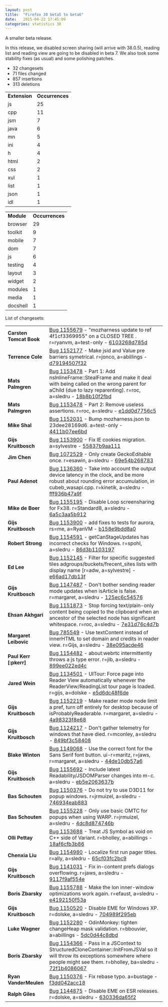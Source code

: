 ```yaml
---
layout: post
title:  "Firefox 38 beta5 to beta6"
date:   2015-04-22 17:45:09
categories: statistics 38
---
```


A smaller beta release.

In this release, we disabled screen sharing (will arrive with 38.0.5), reading list and reading view are going to be disabled in beta 7.
We also took some stability fixes (as usual) and some polishing patches.

<p>
<ul>
<li>32 changesets</li>
<li>71 files changed</li>
<li>857 insertions</li>
<li>313 deletions</li>
</ul>
</p>
<p>
<table><tr><td><strong>Extension</strong></td><td><strong>Occurrences</strong></td></tr>
<tr><td>js</td><td>25</td></tr>
<tr><td>cpp</td><td>11</td></tr>
<tr><td>jsm</td><td>7</td></tr>
<tr><td>java</td><td>6</td></tr>
<tr><td>mn</td><td>5</td></tr>
<tr><td>ini</td><td>4</td></tr>
<tr><td>h</td><td>4</td></tr>
<tr><td>html</td><td>2</td></tr>
<tr><td>css</td><td>2</td></tr>
<tr><td>xul</td><td>1</td></tr>
<tr><td>list</td><td>1</td></tr>
<tr><td>json</td><td>1</td></tr>
<tr><td>idl</td><td>1</td></tr>
</table>
</p>
<p>
<table><tr><td><strong>Module</strong></td><td><strong>Occurrences</strong></td></tr>
<tr><td>browser</td><td>29</td></tr>
<tr><td>toolkit</td><td>9</td></tr>
<tr><td>mobile</td><td>7</td></tr>
<tr><td>dom</td><td>7</td></tr>
<tr><td>js</td><td>6</td></tr>
<tr><td>testing</td><td>4</td></tr>
<tr><td>layout</td><td>3</td></tr>
<tr><td>widget</td><td>2</td></tr>
<tr><td>modules</td><td>1</td></tr>
<tr><td>media</td><td>1</td></tr>
<tr><td>docshell</td><td>1</td></tr>
</table>
</p>
<p>List of changesets:
<table>
<tr><td><strong>Carsten Tomcat Book</strong></td><td><a href="https://bugzilla.mozilla.org/1155679">Bug 1155679</a> - &quot;mozharness update to ref 4f1cf3369955&quot; on a CLOSED TREE . r=ryanvm, a=test-only - <a href="https://hg.mozilla.org/releases/mozilla-beta/rev/6103268d785d">6103268d785d</a></td></tr>
<tr><td><strong>Terrence Cole</strong></td><td><a href="https://bugzilla.mozilla.org/1152177">Bug 1152177</a> - Make jsid and Value pre barriers symetrical. r=jonco, a=abillings - <a href="https://hg.mozilla.org/releases/mozilla-beta/rev/d79194507f32">d79194507f32</a></td></tr>
<tr><td><strong>Mats Palmgren</strong></td><td><a href="https://bugzilla.mozilla.org/1153478">Bug 1153478</a> - Part 1: Add nsInlineFrame::StealFrame and make it deal with being called on the wrong parent for aChild (due to lazy reparenting). r=roc, a=sledru - <a href="https://hg.mozilla.org/releases/mozilla-beta/rev/18b8b10f2fbd">18b8b10f2fbd</a></td></tr>
<tr><td><strong>Mats Palmgren</strong></td><td><a href="https://bugzilla.mozilla.org/1153478">Bug 1153478</a> - Part 2: Remove useless assertions. r=roc, a=sledru - <a href="https://hg.mozilla.org/releases/mozilla-beta/rev/e1dd0d7756c5">e1dd0d7756c5</a></td></tr>
<tr><td><strong>Mike Shal</strong></td><td><a href="https://bugzilla.mozilla.org/1152031">Bug 1152031</a> - Bump mozharness.json to 23dee28169d6. a=test-only - <a href="https://hg.mozilla.org/releases/mozilla-beta/rev/4411b07ee6bd">4411b07ee6bd</a></td></tr>
<tr><td><strong>Gijs Kruitbosch</strong></td><td><a href="https://bugzilla.mozilla.org/1153900">Bug 1153900</a> - Fix IE cookies migration. a=sylvestre - <a href="https://hg.mozilla.org/releases/mozilla-beta/rev/55837b9aa111">55837b9aa111</a></td></tr>
<tr><td><strong>Jim Chen</strong></td><td><a href="https://bugzilla.mozilla.org/1072529">Bug 1072529</a> - Only create GeckoEditable once. r=esawin, a=sledru - <a href="https://hg.mozilla.org/releases/mozilla-beta/rev/69e54b268783">69e54b268783</a></td></tr>
<tr><td><strong>Paul Adenot</strong></td><td><a href="https://bugzilla.mozilla.org/1136360">Bug 1136360</a> - Take into account the output device latency in the clock, and be more robust about rounding error accumulation, in cubeb_wasapi.cpp. r=kinetik, a=sledru - <a href="https://hg.mozilla.org/releases/mozilla-beta/rev/fff936b47a9f">fff936b47a9f</a></td></tr>
<tr><td><strong>Mike de Boer</strong></td><td><a href="https://bugzilla.mozilla.org/1155195">Bug 1155195</a> - Disable Loop screensharing for Fx38. r=Standard8, a=sledru - <a href="https://hg.mozilla.org/releases/mozilla-beta/rev/6a5c3aa5b912">6a5c3aa5b912</a></td></tr>
<tr><td><strong>Gijs Kruitbosch</strong></td><td><a href="https://bugzilla.mozilla.org/1153900">Bug 1153900</a> - add fixes to tests for aurora, rs=me, a=RyanVM - <a href="https://hg.mozilla.org/releases/mozilla-beta/rev/b158e9bdd8a0">b158e9bdd8a0</a></td></tr>
<tr><td><strong>Robert Strong</strong></td><td><a href="https://bugzilla.mozilla.org/1154591">Bug 1154591</a> - getCanStageUpdates has incorrect checks for Windows. r=spohl, a=sledru - <a href="https://hg.mozilla.org/releases/mozilla-beta/rev/86d3b1103197">86d3b1103197</a></td></tr>
<tr><td><strong>Ed Lee</strong></td><td><a href="https://bugzilla.mozilla.org/1152145">Bug 1152145</a> - Filter for specific suggested tiles adgroups/buckets/frecent_sites lists with display name [r=adw, a=sylvestre] - <a href="https://hg.mozilla.org/releases/mozilla-beta/rev/e66ad17db13f">e66ad17db13f</a></td></tr>
<tr><td><strong>Gijs Kruitbosch</strong></td><td><a href="https://bugzilla.mozilla.org/1147487">Bug 1147487</a> - Don't bother sending reader mode updates when isArticle is false. r=margaret, a=sledru - <a href="https://hg.mozilla.org/releases/mozilla-beta/rev/125ec6c54576">125ec6c54576</a></td></tr>
<tr><td><strong>Ehsan Akhgari</strong></td><td><a href="https://bugzilla.mozilla.org/1151873">Bug 1151873</a> - Stop forcing text/plain-only content being copied to the clipboard when an ancestor of the selected node has significant whitespace. r=roc, a=sledru - <a href="https://hg.mozilla.org/releases/mozilla-beta/rev/7e31d76c4d7b">7e31d76c4d7b</a></td></tr>
<tr><td><strong>Margaret Leibovic</strong></td><td><a href="https://bugzilla.mozilla.org/785549">Bug 785549</a> - Use textContent instead of innerHTML to set domain and credits in reader view. r=Gijs, a=sledru - <a href="https://hg.mozilla.org/releases/mozilla-beta/rev/38e095acde46">38e095acde46</a></td></tr>
<tr><td><strong>Paul Kerr [:pkerr]</strong></td><td><a href="https://bugzilla.mozilla.org/1154482">Bug 1154482</a> - about:webrtc intermittently throws a js type error. r=jib, a=sledru - <a href="https://hg.mozilla.org/releases/mozilla-beta/rev/899ee022ed4c">899ee022ed4c</a></td></tr>
<tr><td><strong>Jared Wein</strong></td><td><a href="https://bugzilla.mozilla.org/1134501">Bug 1134501</a> - UITour: Force page into Reader View automatically whenever the ReaderView/ReadingList tour page is loaded. r=gijs, a=dolske - <a href="https://hg.mozilla.org/releases/mozilla-beta/rev/e5d6dc48f6de">e5d6dc48f6de</a></td></tr>
<tr><td><strong>Gijs Kruitbosch</strong></td><td><a href="https://bugzilla.mozilla.org/1152219">Bug 1152219</a> - Make reader mode node limit a pref, turn off entirely for desktop because of isProbablyReaderable. r=margaret, a=sledru - <a href="https://hg.mozilla.org/releases/mozilla-beta/rev/4a98323f8e68">4a98323f8e68</a></td></tr>
<tr><td><strong>Gijs Kruitbosch</strong></td><td><a href="https://bugzilla.mozilla.org/1124217">Bug 1124217</a> - Don't gather telemetry for windows that have died. r=mconley, a=sledru - <a href="https://hg.mozilla.org/releases/mozilla-beta/rev/849bf3c58408">849bf3c58408</a></td></tr>
<tr><td><strong>Blake Winton</strong></td><td><a href="https://bugzilla.mozilla.org/1149068">Bug 1149068</a> - Use the correct font for the Sans Serif font button. ui-r=maritz, r=jaws, r=margaret, a=sledru - <a href="https://hg.mozilla.org/releases/mozilla-beta/rev/44de10db57a6">44de10db57a6</a></td></tr>
<tr><td><strong>Gijs Kruitbosch</strong></td><td><a href="https://bugzilla.mozilla.org/1155692">Bug 1155692</a> - Include latest Readability/JSDOMParser changes into m-c. a=sledru - <a href="https://hg.mozilla.org/releases/mozilla-beta/rev/eb5e2063637b">eb5e2063637b</a></td></tr>
<tr><td><strong>Bas Schouten</strong></td><td><a href="https://bugzilla.mozilla.org/1150376">Bug 1150376</a> - Do not try to use D3D11 for popup windows. r=jrmuizel, a=sledru - <a href="https://hg.mozilla.org/releases/mozilla-beta/rev/746934eab883">746934eab883</a></td></tr>
<tr><td><strong>Bas Schouten</strong></td><td><a href="https://bugzilla.mozilla.org/1155228">Bug 1155228</a> - Only use basic OMTC for popups when using WARP. r=jrmuizel, a=sledru - <a href="https://hg.mozilla.org/releases/mozilla-beta/rev/4dc8d874746b">4dc8d874746b</a></td></tr>
<tr><td><strong>Olli Pettay</strong></td><td><a href="https://bugzilla.mozilla.org/1153688">Bug 1153688</a> - Treat JS Symbol as void on C++ side of Variant. r=bholley, a=abillings - <a href="https://hg.mozilla.org/releases/mozilla-beta/rev/18af6cfb3b86">18af6cfb3b86</a></td></tr>
<tr><td><strong>Chenxia Liu</strong></td><td><a href="https://bugzilla.mozilla.org/1154980">Bug 1154980</a> - Localize first run pager titles. r=ally, a=sledru - <a href="https://hg.mozilla.org/releases/mozilla-beta/rev/65cf03fc2bc9">65cf03fc2bc9</a></td></tr>
<tr><td><strong>Gijs Kruitbosch</strong></td><td><a href="https://bugzilla.mozilla.org/1141031">Bug 1141031</a> - Fix in-content prefs dialogs overflowing. r=jaws, a=sledru - <a href="https://hg.mozilla.org/releases/mozilla-beta/rev/9117f9af554e">9117f9af554e</a></td></tr>
<tr><td><strong>Boris Zbarsky</strong></td><td><a href="https://bugzilla.mozilla.org/1155788">Bug 1155788</a> - Make the Ion inner-window optimizations work again. r=efaust, a=sledru - <a href="https://hg.mozilla.org/releases/mozilla-beta/rev/e4192150f53a">e4192150f53a</a></td></tr>
<tr><td><strong>Gijs Kruitbosch</strong></td><td><a href="https://bugzilla.mozilla.org/1150520">Bug 1150520</a> - Disable EME for Windows XP. r=dolske, a=sledru - <a href="https://hg.mozilla.org/releases/mozilla-beta/rev/704989f295eb">704989f295eb</a></td></tr>
<tr><td><strong>Luke Wagner</strong></td><td><a href="https://bugzilla.mozilla.org/1152280">Bug 1152280</a> - OdinMonkey: tighten changeHeap mask validation. r=bbouvier, a=abillings - <a href="https://hg.mozilla.org/releases/mozilla-beta/rev/5dc0d44c8dbd">5dc0d44c8dbd</a></td></tr>
<tr><td><strong>Boris Zbarsky</strong></td><td><a href="https://bugzilla.mozilla.org/1154366">Bug 1154366</a> - Pass in a JSContext to StructuredCloneContainer::InitFromJSVal so it will throw its exceptions somewhere where people might see them. r=bholley, ba=sledru - <a href="https://hg.mozilla.org/releases/mozilla-beta/rev/72f1b4086067">72f1b4086067</a></td></tr>
<tr><td><strong>Ryan VanderMeulen</strong></td><td><a href="https://bugzilla.mozilla.org/1150376">Bug 1150376</a> - Fix rebase typo. a=bustage - <a href="https://hg.mozilla.org/releases/mozilla-beta/rev/f3dd042acc18">f3dd042acc18</a></td></tr>
<tr><td><strong>Ralph Giles</strong></td><td><a href="https://bugzilla.mozilla.org/1144875">Bug 1144875</a> - Disable EME on ESR releases. r=dolske, a=sledru - <a href="https://hg.mozilla.org/releases/mozilla-beta/rev/630336da65f2">630336da65f2</a></td></tr>
</table>
</p>
